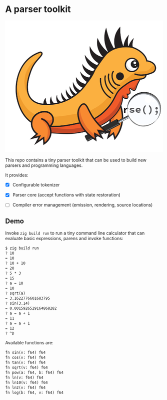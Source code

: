 # A parser toolkit

![Project Logo](design/logo.png)

This repo contains a tiny parser toolkit that can be used to build new parsers and programming languages.

It provides:
- [x] Configurable tokenizer
- [x] Parser core (accept functions with state restoration)
- [ ] Compiler error management (emission, rendering, source locations)


## Demo

Invoke `zig build run` to run a tiny command line calculator that can evaluate basic expressions, parens and invoke functions:
```
$ zig build run
? 10
= 10
? 10 + 10
= 20
? 5 * 3
= 15
? a = 10
= 10
? sqrt(a)
= 3.1622776601683795
? sin(3.14)
= 0.0015926529164868282
? a = a + 1
= 11
? a = a + 1
= 12
? ^D
```

Available functions are:
```zig
fn sin(v: f64) f64
fn cos(v: f64) f64
fn tan(v: f64) f64
fn sqrt(v: f64) f64
fn pow(a: f64, b: f64) f64
fn ln(v: f64) f64
fn ln10(v: f64) f64
fn ln2(v: f64) f64
fn log(b: f64, v: f64) f64
```
